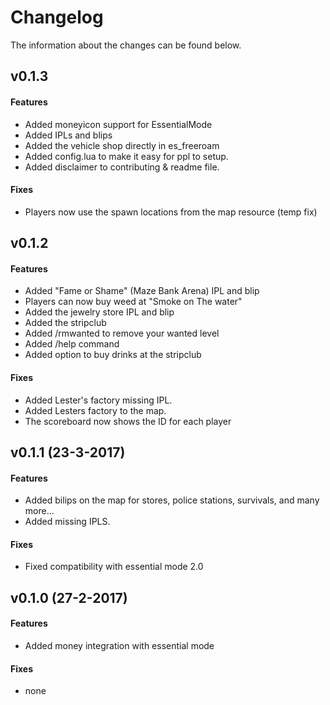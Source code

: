# Changelog
The information about the changes can be found below.   

## v0.1.3
#### Features
- Added moneyicon support for EssentialMode
- Added IPLs and blips
- Added the vehicle shop directly in es_freeroam
- Added config.lua to make it easy for ppl to setup.
- Added disclaimer to contributing & readme file.

#### Fixes
- Players now use the spawn locations from the map resource (temp fix)

## v0.1.2
#### Features
- Added "Fame or Shame" (Maze Bank Arena) IPL and blip
- Players can now buy weed at "Smoke on The water"
- Added the jewelry store IPL and blip
- Added the stripclub
- Added /rmwanted to remove your wanted level
- Added /help command
- Added option to buy drinks at the stripclub

#### Fixes
- Added Lester's factory missing IPL.
- Added Lesters factory to the map.
- The scoreboard now shows the ID for each player

## v0.1.1 (23-3-2017)   
#### Features
- Added bilips on the map for stores, police stations, survivals, and many more...
- Added missing IPLS.

#### Fixes
- Fixed compatibility with essential mode 2.0   

## v0.1.0 (27-2-2017)  
#### Features
- Added money integration with essential mode

#### Fixes
- none
